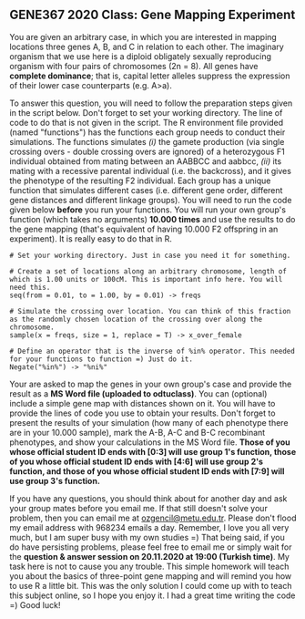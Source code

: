 ## GENE367 2020 Class: Gene Mapping Experiment ##
You are given an arbitrary case, in which you are interested in mapping locations three genes A, B, and C in relation to each other. The imaginary organism that we use here is a diploid obligately sexually reproducing organism with four pairs of chromosomes (2n = 8). All genes have **complete dominance**; that is, capital letter alleles suppress the expression of their lower case counterparts (e.g. A>a). 

To answer this question, you will need to follow the preparation steps given in the script below. Don't forget to set your working directory. The line of code to do that is not given in the script. The R environment file provided (named "functions") has the functions each group needs to conduct their simulations. The functions simulates *(i)* the gamete production (via single crossing overs - double crossing overs are ignored) of a heterozygous F1 individual obtained from mating between an AABBCC and aabbcc, *(ii)* its mating with a recessive parental individual (i.e. the backcross), and it gives the phenotype of the resulting F2 individual. Each group has a unique function that simulates different cases (i.e. different gene order, different gene distances and different linkage groups). You will need to run the code given below **before** you run your functions. You will run your own group's function (which takes no arguments) **10.000 times** and use the results to do the gene mapping (that's equivalent of having 10.000 F2 offspring in an experiment). It is really easy to do that in R. 

```{r}
# Set your working directory. Just in case you need it for something.

# Create a set of locations along an arbitrary chromosome, length of which is 1.00 units or 100cM. This is important info here. You will need this.  
seq(from = 0.01, to = 1.00, by = 0.01) -> freqs

# Simulate the crossing over location. You can think of this fraction as the randomly chosen location of the crossing over along the chromosome.
sample(x = freqs, size = 1, replace = T) -> x_over_female

# Define an operator that is the inverse of %in% operator. This needed for your functions to function =) Just do it. 
Negate("%in%") -> "%ni%"
```

Your are asked to map the genes in your own group's case and provide the result as a **MS Word file (uploaded to odtuclass)**. You can (optional) include a simple gene map with distances shown on it. You will have to provide the lines of code you use to obtain your results. Don't forget to present the results of your simulation (how many of each phenotype there are in your 10.000 sample), mark the A-B, A-C and B-C recombinant phenotypes, and show your calculations in the MS Word file. **Those of you whose official student ID ends with [0:3] will use group 1's function, those of you whose official student ID ends with [4:6] will use group 2's function, and those of you whose official student ID ends with [7:9] will use group 3's function.**

If you have any questions, you should think about for another day and ask your group mates before you email me. If that still doesn't solve your problem, then you can email me at ozgencil@metu.edu.tr. Please don't flood my email address with 968234 emails a day. Remember, I love you all very much, but I am super busy with my own studies =) That being said, if you do have persisting problems, please feel free to email me or simply wait for the **question & answer session on 20.11.2020 at 19:00 (Turkish time)**. My task here is not to cause you any trouble. This simple homework will teach you about the basics of three-point gene mapping and will remind you how to use R a little bit. This was the only solution I could come up with to teach this subject online, so I hope you enjoy it. I had a great time writing the code =) Good luck! 
